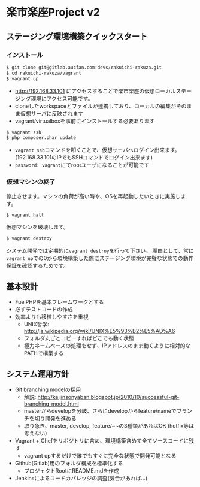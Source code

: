 楽市楽座Project v2
============================================================


## ステージング環境構築クイックスタート

### インストール

  ```sh
  $ git clone git@gitlab.aucfan.com:devs/rakuichi-rakuza.git
  $ cd rakuichi-rakuza/vagrant
  $ vagrant up
  ```
  - http://192.168.33.101 にアクセスすることで楽市楽座の仮想ローカルステージング環境にアクセス可能です。
  - cloneしたworkspaceとファイルが連携しており、ローカルの編集がそのまま仮想サーバに反映されます
  - vagrant/virtualboxを事前にインストールする必要あります


  ```sh
  $ vagrant ssh
  $ php composer.phar update
  ```

  - ``vagrant ssh``コマンドを叩くことで、仮想サーバへログイン出来ます。(192.168.33.101のIPでもSSHコマンドでログイン出来ます)
  - ``password: vagrant``にてrootユーザになることが可能です


### 仮想マシンの終了

  停止させます。マシンの負荷が高い時や、OSを再起動したいときに実施します。
  ```sh
  $ vagrant halt
  ```

  仮想マシンを破壊します。
  ```sh
  $ vagrant destroy
  ```

  システム開発では定期的に``vagrant destroy``を行って下さい。
  理由として、常に``vagrant up``での0から環境構築した際にステージング環境が完璧な状態での動作保証を確認するためです。




## 基本設計

  - FuelPHPを基本フレームワークとする
  - 必ずテストコードの作成
  - 効率よりも移植しやすさを重視
      - UNIX哲学: http://ja.wikipedia.org/wiki/UNIX%E5%93%B2%E5%AD%A6
      - フォルダ丸ごとコピーすればどこでも動く状態
      - 極力ネームベースの処理をせず、IPアドレスのまま動くように相対的なPATHで構築する

## システム運用方針

  - Git branching modelの採用
      - 解説: http://keijinsonyaban.blogspot.jp/2010/10/successful-git-branching-model.html
      - masterからdevelopを分岐、さらにdevelopからfeature/nameでブランチを切り開発を進める
      - 取り急ぎ、master, develop, feature/~~の3種類があればOK (hotfix等は考えない)
  - Vagrant + Chefをリポジトリに含め、環境構築含めて全てソースコードに残す
      - vagrant upするだけで誰でもすぐに完全な状態で開発可能となる
  - Github(Gitlab)用のフォルダ構成を標準化する
      - プロジェクトRootにREADME.mdを作成
  - Jenkinsによるコードカバレッジの調査(気合があれば...)

